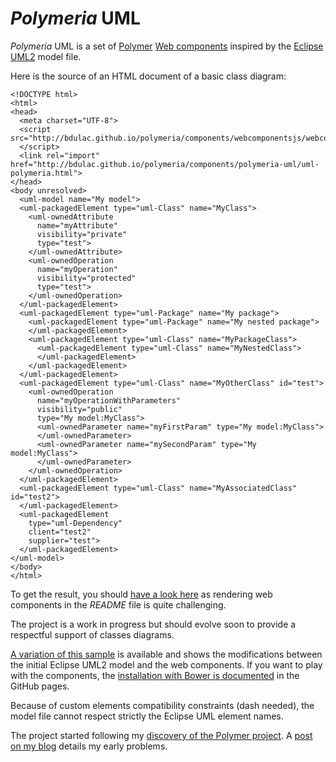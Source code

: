 *Polymeria* UML
========

*Polymeria* UML is a set of [Polymer](https://www.polymer-project.org/) [Web components](http://www.w3.org/TR/custom-elements/) inspired by the [Eclipse UML2](http://www.eclipse.org/modeling/mdt/?project=uml2) model file. 


Here is the source of an HTML document of a basic class diagram:

    <!DOCTYPE html>
    <html>
    <head>
      <meta charset="UTF-8">
      <script src="http://bdulac.github.io/polymeria/components/webcomponentsjs/webcomponents.js">
      </script>
      <link rel="import" href="http://bdulac.github.io/polymeria/components/polymeria-uml/uml-polymeria.html">
    </head>
    <body unresolved>
      <uml-model name="My model">
      <uml-packagedElement type="uml-Class" name="MyClass">
        <uml-ownedAttribute 
          name="myAttribute" 
          visibility="private"
          type="test">
        </uml-ownedAttribute>
        <uml-ownedOperation 
          name="myOperation" 
          visibility="protected"
          type="test">
        </uml-ownedOperation>
      </uml-packagedElement>
      <uml-packagedElement type="uml-Package" name="My package">
        <uml-packagedElement type="uml-Package" name="My nested package">
        </uml-packagedElement>
        <uml-packagedElement type="uml-Class" name="MyPackageClass">
          <uml-packagedElement type="uml-Class" name="MyNestedClass">
          </uml-packagedElement>
        </uml-packagedElement>
      </uml-packagedElement>
      <uml-packagedElement type="uml-Class" name="MyOtherClass" id="test">
        <uml-ownedOperation
          name="myOperationWithParameters" 
          visibility="public"
          type="My model:MyClass">
          <uml-ownedParameter name="myFirstParam" type="My model:MyClass">
          </uml-ownedParameter>
          <uml-ownedParameter name="mySecondParam" type="My model:MyClass">
          </uml-ownedParameter>
        </uml-ownedOperation>
      </uml-packagedElement>
      <uml-packagedElement type="uml-Class" name="MyAssociatedClass" id="test2">
      </uml-packagedElement>
      <uml-packagedElement 
        type="uml-Dependency" 
        client="test2"
        supplier="test">
      </uml-packagedElement>
    </uml-model>
    </body>
    </html>

To get the result, you should [have a look here](http://bdulac.github.io/polymeria/sample/general/) as rendering web components in the *README* file is quite challenging.

The project is a work in progress but should evolve soon to provide a respectful support of classes diagrams.

[A variation of this sample](http://bdulac.github.io/sample/polymeria) is available and shows the modifications between the initial Eclipse UML2 model and the web components. If you want to play with the components, the [installation with Bower is documented](http://bdulac.github.io/polymeria/installation/) in the GitHub pages.

Because of custom elements compatibility constraints (dash needed), the model file cannot respect strictly the Eclipse UML element names. 

The project started following my [discovery of the Polymer project](http://bdulac.github.io/note/web-components-polymer). A [post on my blog](http://bdulac.github.io/note/web-components-adapation-xml-document) details my early problems.
